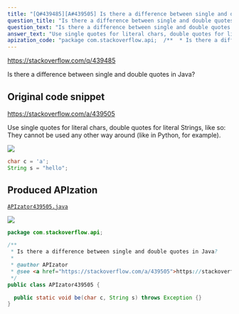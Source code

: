 ```yaml
---
title: "[Q#439485][A#439505] Is there a difference between single and double quotes in Java?"
question_title: "Is there a difference between single and double quotes in Java?"
question_text: "Is there a difference between single and double quotes in Java?"
answer_text: "Use single quotes for literal chars, double quotes for literal Strings, like so: They cannot be used any other way around (like in Python, for example)."
apization_code: "package com.stackoverflow.api;  /**  * Is there a difference between single and double quotes in Java?  *  * @author APIzator  * @see <a href=\"https://stackoverflow.com/a/439505\">https://stackoverflow.com/a/439505</a>  */ public class APIzator439505 {    public static void be(char c, String s) throws Exception {} }"
---
```


https://stackoverflow.com/q/439485

Is there a difference between single and double quotes in Java?



## Original code snippet

https://stackoverflow.com/a/439505

Use single quotes for literal chars, double quotes for literal Strings, like so:
They cannot be used any other way around (like in Python, for example).

<div class="code-logo"><img src="/stackoverflow.png" /></div>

```java
char c = 'a';
String s = "hello";
```

## Produced APIzation

[`APIzator439505.java`](https://github.com/pasqualesalza/apization/raw/main/data/search/APIzator439505.java)

<div class="code-logo"><img src="/apizator.png" /></div>

```java
package com.stackoverflow.api;

/**
 * Is there a difference between single and double quotes in Java?
 *
 * @author APIzator
 * @see <a href="https://stackoverflow.com/a/439505">https://stackoverflow.com/a/439505</a>
 */
public class APIzator439505 {

  public static void be(char c, String s) throws Exception {}
}

```